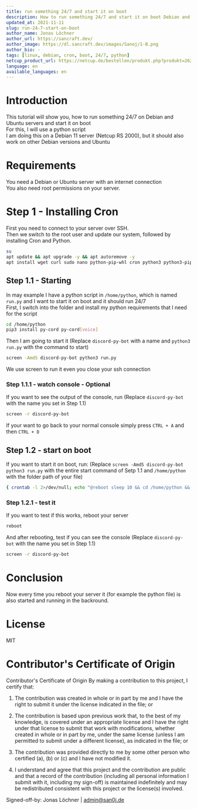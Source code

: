 ```yaml
---
title: run something 24/7 and start it on boot
description: How to run something 24/7 and start it on boot Debian and Ubuntu servers
updated_at: 2021-11-11
slug: run-24-7-start-on-boot
author_name: Jonas Löchner
author_url: https://sancraft.dev/
author_image: https://dl.sancraft.dev/images/Sanoj/1-B.png
author_bio: -
tags: [linux, debian, cron, boot, 24/7, python]
netcup_product_url: https://netcup.de/bestellen/produkt.php?produkt=2623
language: en
available_languages: en
---
```


# Introduction
This tutorial will show you, how to run something 24/7 on Debian and Ubuntu servers and start it on boot<br>
For this, I will use a python script<br>
I am doing this on a Debian 11 server (Netcup RS 2000), but it should also work on other Debian versions and Ubuntu 

# Requirements
You need a Debian or Ubuntu server with an internet connection <br>
You also need root permissions on your server.

# Step 1 - Installing Cron
First you need to connect to your server over SSH. <br>
Then we switch to the root user and update our system, followed by installing Cron and Python.
```sh
su
apt update && apt upgrade -y && apt autoremove -y
apt install wget curl sudo nano python-pip-whl cron python3 python3-pip screen -y
```

## Step 1.1 - Starting
In may example I have a python script in `/home/python`, which is named `run.py` and I want to start it on boot and it should run 24/7<br>
First, I switch into the folder and install my python requirements that I need for the script
```sh
cd /home/python
pip3 install py-cord py-cord[voice]
```
Then I am going to start it (Replace `discord-py-bot` with a name and `python3 run.py` with the command to start)
```sh
screen -AmdS discord-py-bot python3 run.py
```
We use screen to run it even you close your ssh connection

### Step 1.1.1 - watch console - Optional
If you want to see the output of the console, run (Replace `discord-py-bot` with the name you set in Step 1.1)
```sh
screen -r discord-py-bot
```
If your want to go back to your normal console simply press `CTRL + A` and then `CTRL + D`

## Step 1.2 - start on boot
If you want to start it on boot, run: (Replace `screen -AmdS discord-py-bot python3 run.py` with the entire start command of Setp 1.1 and `/home/python` with the folder path of your file)
```sh
{ crontab -l 2>/dev/null; echo "@reboot sleep 10 && cd /home/python && screen -AmdS discord-py-bot python3 run.py" ; } | crontab -
```

### Step 1.2.1 - test it
If you want to test if this works, reboot your server
```sh
reboot
```
And after rebooting, test if you can see the console (Replace `discord-py-bot` with the name you set in Step 1.1)
```sh
screen -r discord-py-bot
```

# Conclusion
Now every time you reboot your server it (for example the python file) is also started and running in the backround.

# License
MIT

# Contributor's Certificate of Origin
Contributor's Certificate of Origin By making a contribution to this project, I certify that:

 1) The contribution was created in whole or in part by me and I have the right to submit it under the license indicated in the file; or

 2) The contribution is based upon previous work that, to the best of my knowledge, is covered under an appropriate license and I have the right under that license to submit that work with modifications, whether created in whole or in part by me, under the same license (unless I am permitted to submit under a different license), as indicated in the file; or

 3) The contribution was provided directly to me by some other person who certified (a), (b) or (c) and I have not modified it.

 4) I understand and agree that this project and the contribution are public and that a record of the contribution (including all personal information I submit with it, including my sign-off) is maintained indefinitely and may be redistributed consistent with this project or the license(s) involved.

Signed-off-by: Jonas Löchner | [admin@san0j.de](mailto:admin@san0j.de)
